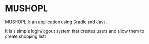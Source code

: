 # MUSHOPL
MUSHOPL Is an application using Gradle and Java.

It is a simple login/logout system that creates users and allow them to create shopping lists.
